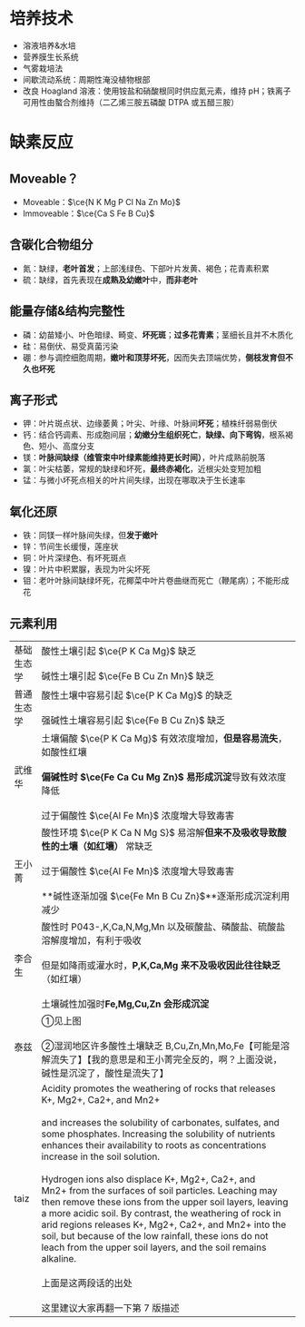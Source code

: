 # 培养技术
- 溶液培养&水培
- 营养膜生长系统
- 气雾栽培法
- 间歇流动系统：周期性淹没植物根部
- 改良 Hoagland 溶液：使用铵盐和硝酸根同时供应氮元素，维持 pH；铁离子可用性由螯合剂维持（二乙烯三胺五磷酸 DTPA 或五醋三胺）

# 缺素反应
## Moveable？
- Moveable：$\ce{N K Mg P Cl Na Zn Mo}$
- Immoveable：$\ce{Ca S Fe B Cu}$
## 含碳化合物组分
- 氮：缺绿，**老叶首发**；上部浅绿色、下部叶片发黄、褐色；花青素积累
- 硫：缺绿，首先表现在**成熟及幼嫩叶**中，**而非老叶**
## 能量存储&结构完整性
- 磷：幼苗矮小、叶色暗绿、畸变、**坏死斑**；**过多花青素**；茎细长且并不木质化
- 硅：易倒伏、易受真菌污染
- 硼：参与调控细胞周期，**嫩叶和顶芽坏死**，因而失去顶端优势，**侧枝发育但不久也坏死**
## 离子形式
- 钾：叶片斑点状、边缘萎黄；叶尖、叶缘、叶脉间**坏死**；植株纤弱易倒伏
- 钙：结合钙调素、形成胞间层；**幼嫩分生组织死亡**，**缺绿、向下弯钩**，根系褐色、短小、高度分支
- 镁：**叶脉间缺绿（维管束中叶绿素能维持更长时间）**，叶片成熟前脱落
- 氯：叶尖枯萎，常规的缺绿和坏死，**最终赤褐化**，近根尖处变短加粗
- 锰：与微小坏死点相关的叶片间失绿，出现在哪取决于生长速率
## 氧化还原
- 铁：同镁一样叶脉间失绿，但**发于嫩叶**
- 锌：节间生长缓慢，莲座状
- 铜：叶片深绿色、有坏死斑点
- 镍：叶片中积累脲，表现为叶尖坏死
- 钼：老叶叶脉间缺绿坏死，花椰菜中叶片卷曲继而死亡（鞭尾病）；不能形成花

## 元素利用

|       |                                                                                                                                                                                                                                                                                                                                                                                                                                                                                                                                                                                                                                                                                                                                                                 |
| ----- | --------------------------------------------------------------------------------------------------------------------------------------------------------------------------------------------------------------------------------------------------------------------------------------------------------------------------------------------------------------------------------------------------------------------------------------------------------------------------------------------------------------------------------------------------------------------------------------------------------------------------------------------------------------------------------------------------------------------------------------------------------------- |
| 基础生态学 | 酸性土壤引起 $\ce{P K Ca Mg}$ 缺乏<br><br>碱性土壤引起 $\ce{Fe B Cu Zn Mn}$ 缺乏                                                                                                                                                                                                                                                                                                                                                                                                                                                                                                                                                                                                                                                                                                |
| 普通生态学 | 酸性土壤中容易引起 $\ce{P K Ca Mg}$ 的缺乏<br><br>强碱性土壤容易引起 $\ce{Fe B Cu Zn}$ 缺乏                                                                                                                                                                                                                                                                                                                                                                                                                                                                                                                                                                                                                                                                                            |
| 武维华   | 土壤偏酸 $\ce{P K Ca Mg}$ 有效浓度增加，**但是容易流失**，如酸性红壤<br><br>**偏碱性时 $\ce{Fe Ca Cu Mg Zn}$ 易形成沉淀**导致有效浓度降低<br><br>过于偏酸性 $\ce{Al Fe Mn}$ 浓度增大导致毒害                                                                                                                                                                                                                                                                                                                                                                                                                                                                                                                                                                                                                         |
| 王小菁   | 酸性环境 $\ce{P K Ca N Mg S}$ 易溶解**但来不及吸收导致酸性的土壤（如红壤）** 常缺乏<br><br>过于偏酸性 $\ce{Al Fe Mn}$ 浓度增大导致毒害<br><br>**碱性逐渐加强 $\ce{Fe Mn B Cu Zn}$**逐渐形成沉淀利用减少                                                                                                                                                                                                                                                                                                                                                                                                                                                                                                                                                                                                                  |
| 李合生   | 酸性时 P043-,K,Ca,N,Mg,Mn 以及碳酸盐、磷酸盐、硫酸盐溶解度增加，有利于吸收<br><br>但是如降雨或灌水时，**P,K,Ca,Mg 来不及吸收因此往往缺乏**（如红壤）<br><br>土壤碱性加强时**Fe,Mg,Cu,Zn 会形成沉淀**                                                                                                                                                                                                                                                                                                                                                                                                                                                                                                                                                                                                                             |
| 泰兹    | ①见上图<br><br>②湿润地区许多酸性土壤缺乏 B,Cu,Zn,Mn,Mo,Fe【可能是溶解流失了】【我的意思是和王小菁完全反的，啊？上面没说，碱性是沉淀了，酸性是流失了】                                                                                                                                                                                                                                                                                                                                                                                                                                                                                                                                                                                                                                                                        |
| taiz  | Acidity promotes the weathering of rocks that releases K+, Mg2+, Ca2+, and Mn2+<br><br>and increases the solubility of carbonates, sulfates, and some phosphates. Increasing the solubility of nutrients enhances their availability to roots as concentrations increase in the soil solution.<br><br>Hydrogen ions also displace K+, Mg2+, Ca2+, and Mn2+ from the surfaces of soil particles. Leaching may then remove these ions from the upper soil layers, leaving a more acidic soil. By contrast, the weathering of rock in arid regions releases K+, Mg2+, Ca2+, and Mn2+ into the soil, but because of the low rainfall, these ions do not leach from the upper soil layers, and the soil remains alkaline.<br><br>上面是这两段话的出处<br><br>这里建议大家再翻一下第 7 版描述 |